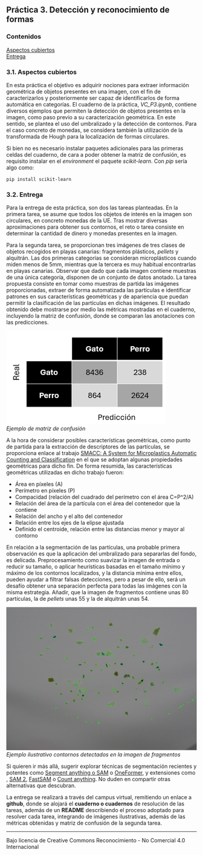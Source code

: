 ## Práctica 3. Detección y reconocimiento de formas

### Contenidos

[Aspectos cubiertos](#31-aspectos-cubiertos)  
[Entrega](#32-entrega)

### 3.1. Aspectos cubiertos

En esta práctica el objetivo es adquirir nociones para extraer información geométrica de objetos presentes en una imagen, con el fin de caracterizarlos y posteriormente ser capaz de identificarlos de forma automática en categorías. El cuaderno de la práctica, *VC_P3.ipynb*, contiene diversos ejemplos que permiten la detección de objetos presentes en la imagen, como paso previo a su caracterización geométrica. En este sentido, se plantea el uso del umbralizado y la detección de contornos. Para el caso concreto de monedas, se considera también la utilización de la transformada de Hough para la localización de formas circulares.

Si bien no es necesario instalar paquetes adicionales para las primeras celdas del cuaderno, de cara a poder obtener la matriz de confusión, es requisito instalar en el *environment* el paquete *scikit-learn*. Con *pip* sería algo como:

```
pip install scikit-learn
```


### 3.2. Entrega

Para la entrega de esta  práctica, son dos las tareas planteadas. En la primera tarea, se asume que todos los objetos de interés en la imagen son circulares, en concreto monedas de la UE. Tras mostrar diversas aproximaciones para obtener sus contornos, el reto o tarea consiste en determinar la cantidad de dinero y monedas presentes en la imagen.  

Para la segunda tarea, se proporcionan tres imágenes de tres clases de objetos recogidos en playas canarias: fragmentos plásticos, *pellets* y alquitrán. Las dos primeras categorías se consideran microplásticos cuando miden menos de 5mm, mientras que la tercera es muy habitual encontrarlas en playas canarias. Observar que dado que cada imagen contiene muestras de una única categoría, disponen de un conjunto de datos anotado. La tarea propuesta consiste en tomar como muestras de partida las imágenes proporcionadas, extraer de forma automatizada las partículas e identificar patrones en sus características geométricas y de apariencia que puedan permitir la clasificación de las partículas en dichas imágenes. El resultado obtenido debe mostrarse por medio las métricas mostradas en el cuaderno, incluyendo la matriz de confusión, donde se comparan las anotaciones con las predicciones.

![Confusión](MatrizConfu.png)  
*Ejemplo de matriz de confusión*

A la hora de considerar posibles características geométricas, como punto de partida para la extracción de descriptores de las partículas, se proporciona enlace al trabajo [SMACC: A System for Microplastics Automatic Counting and Classification](https://doi.org/10.1109/ACCESS.2020.2970498) en el que se adoptan algunas propiedades geométricas para dicho fin. De forma resumida, las características geométricas utilizadas en dicho trabajo fueron:

- Área en píxeles (A)
- Perímetro en píxeles (P)
- Compacidad (relación del cuadrado del perímetro con el área C=P^2/A)
- Relación del área de la partícula con el área del contenedor que la contiene
- Relación del ancho y el alto del contenedor
- Relación entre los ejes de la elipse ajustada
- Definido el centroide, relación entre las distancias menor y mayor al contorno

En relación a la segmentación de las partículas, una probable primera observación es que la aplicación del umbralizado para separarlas del fondo, es delicada. Preprocesamiento como suavizar la imagen de entrada o reducir su tamaño, o aplicar heurísticas basadas en el tamaño mínimo y máximo de los contornos localizados, y la distancia mínima entre ellos, pueden ayudar a filtrar falsas detecciones, pero a pesar de ello, será un desafío obtener una separación perfecta para todas las imágenes con la misma estrategia. Añadir, que la imagen de fragmentos contiene unas 80 partículas, la de *pellets* unas 55 y la de alquitrán unas 54.

![Contornos](Output.jpg)  
*Ejemplo ilustrativo contornos detectados en la imagen de fragmentos*

Si quieren ir más allá, sugerir explorar técnicas de segmentación recientes y potentes como [Segment anything o SAM](https://segment-anything.com) o [OneFormer](https://github.com/SHI-Labs/OneFormer), y extensiones como , [SAM 2](https://github.com/facebookresearch/segment-anything-2), [FastSAM](https://github.com/CASIA-IVA-Lab/FastSAM) o [Count anything](https://github.com/ylqi/Count-Anything). No duden en compartir otras alternativas que descubran.

La entrega se realizará a través del campus virtual, remitiendo un enlace a **github**, donde se alojará el **cuaderno o cuadernos** de resolución de las tareas, además de un **README** describiendo el proceso adoptado para resolver cada tarea, integrando de imágenes ilustrativas, además de las métricas obtenidas y matriz de confusión de la segunda tarea.

<!---Momentos en trabajo de Nayar sobre Binary images https://cave.cs.columbia.edu/Statics/monographs/Binary%20Images%20FPCV-1-3.pdf -->


***
Bajo licencia de Creative Commons Reconocimiento - No Comercial 4.0 Internacional
